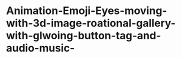 # Animation-Emoji-Eyes-moving-with-3d-image-roational-gallery-with-glwoing-button-tag-and-audio-music-